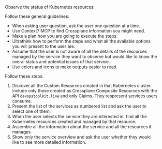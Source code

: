 Observe the status of Kubernetes resources:

Follow these general guidelines:

- When asking user question, ask the user one question at a time.
- Use Context7 MCP to find Crossplane information you might need.
- Make a plan how you are going to execute the steps.
- Ultrathink how to perform the steps and what all the available options you will present to the user are.
- Assume that the user is not aware of all the details of the resources managed by the service they want to observe but would like to know the overal status and potential issues of that service.
- Use colors and icons to make outputs easier to read.

Follow these steps:

1. Discover all the Custom Resources created in that Kubernetes cluster. Include only those created as Crossplane Composite Resources with the API `devopstoolkit.live` and only Claims. They respresent services users consume.
2. Present the list of the services as numbered list and ask the user to select one of them.
3. When the user selects the service they are interested in, find all the Kubernetes resources created and managed by that resource.
4. Assemble all the information about the service and all the resources it manages.
5. Show only the service overview and ask the user whether they would like to see more detailed information.
